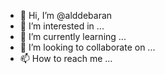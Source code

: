 - 👋 Hi, I’m @alddebaran
- 👀 I’m interested in ...
- 🌱 I’m currently learning ...
- 💞️ I’m looking to collaborate on ...
- 📫 How to reach me ...

<!---
alddebaran/alddebaran is a ✨ special ✨ repository because its `README.md` (this file) appears on your GitHub profile.
You can click the Preview link to take a look at your changes.
--->
